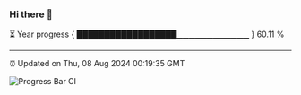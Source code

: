 ### Hi there 👋

⏳ Year progress { ██████████████████▁▁▁▁▁▁▁▁▁▁▁▁ } 60.11 %

---

⏰ Updated on Thu, 08 Aug 2024 00:19:35 GMT

![Progress Bar CI](https://github.com/liununu/liununu/workflows/Progress%20Bar%20CI/badge.svg)
